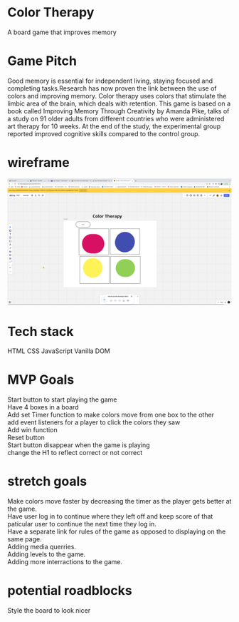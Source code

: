 # Color Therapy
A board game that improves memory
# Game Pitch
Good memory is essential for independent living, staying focused and completing tasks.Research has now proven the link between the use of colors and improving memory. Color therapy uses colors that stimulate the limbic area of the brain, which deals with retention. This game is based on a book called Improving Memory Through Creativity by Amanda Pike, talks of a study on 91 older adults from different countries who were administered art therapy for 10 weeks. At the end of the study, the experimental group reported improved cognitive skills compared to the control group.
# wireframe
![wireframe](./wireframe.png)



# Tech stack
HTML
CSS
JavaScript
Vanilla DOM

# MVP Goals
Start button to start playing the game<br>
Have 4 boxes in a board<br>
Add set Timer function to make colors move from one box to the other <br>
add event listeners for a player to click the colors they saw<br>
Add win function <br>
Reset button <br>
Start button disappear when the game is playing<br>
change the H1 to reflect correct or not correct<br>



# stretch goals
Make colors move faster by decreasing the timer as the player gets better at the game.<br>
Have user log in to continue where they left off and keep score of that paticular user to continue the next time they log in.<br>
Have a separate link for rules of the game as opposed to displaying on the same page. <br>
Adding media querries.<br>
Adding levels to the game.<br>
Adding more interractions to the game.




# potential roadblocks
Style the board to look nicer<br>

